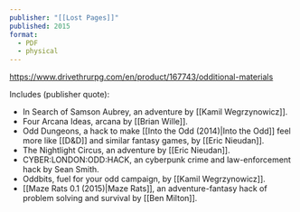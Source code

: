 ```yaml
---
publisher: "[[Lost Pages]]"
published: 2015
format:
  - PDF
  - physical
---
```

https://www.drivethrurpg.com/en/product/167743/odditional-materials

Includes (publisher quote):
- In Search of Samson Aubrey, an adventure by [[Kamil Wegrzynowicz]].
- Four Arcana Ideas, arcana by [[Brian Wille]].
- Odd Dungeons, a hack to make [[Into the Odd (2014)|Into the Odd]] feel more like [[D&D]] and similar fantasy games, by [[Eric Nieudan]].
- The Nightlight Circus, an adventure by [[Eric Nieudan]].
- CYBER:LONDON:ODD:HACK, an cyberpunk crime and law-enforcement hack by Sean Smith.
- Oddbits, fuel for your odd campaign, by [[Kamil Wegrzynowicz]].
- [[Maze Rats 0.1 (2015)|Maze Rats]], an adventure-fantasy hack of problem solving and survival by [[Ben Milton]].